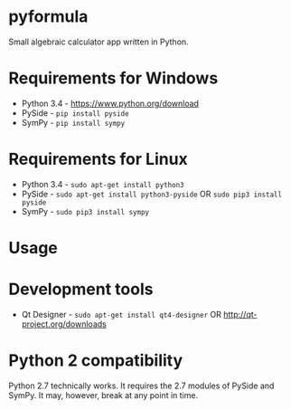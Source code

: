 pyformula
=========
Small algebraic calculator app written in Python.

Requirements for Windows
=========

* Python 3.4  - https://www.python.org/download
* PySide      - `pip install pyside`
* SymPy       - `pip install sympy`

Requirements for Linux
=========

* Python 3.4  - `sudo apt-get install python3`
* PySide      - `sudo apt-get install python3-pyside` OR `sudo pip3 install pyside`
* SymPy       - `sudo pip3 install sympy`

Usage
=========



Development tools
=========

* Qt Designer - `sudo apt-get install qt4-designer` OR http://qt-project.org/downloads

Python 2 compatibility
=========

Python 2.7 technically works. It requires the 2.7 modules of PySide and SymPy.
It may, however, break at any point in time.
